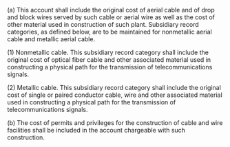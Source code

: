 (a) This account shall include the original cost of aerial cable and of drop and block wires served by such cable or aerial wire as well as the cost of other material used in construction of such plant. Subsidiary record categories, as defined below, are to be maintained for nonmetallic aerial cable and metallic aerial cable.

(1) Nonmetallic cable. This subsidiary record category shall include the original cost of optical fiber cable and other associated material used in constructing a physical path for the transmission of telecommunications signals.

(2) Metallic cable. This subsidiary record category shall include the original cost of single or paired conductor cable, wire and other associated material used in constructing a physical path for the transmission of telecommunications signals.

(b) The cost of permits and privileges for the construction of cable and wire facilities shall be included in the account chargeable with such construction.

